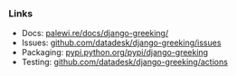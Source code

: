 ### Links

* Docs: [palewi.re/docs/django-greeking/](https://palewi.re/docs/django-greeking/)
* Issues: [github.com/datadesk/django-greeking/issues](https://github.com/datadesk/django-greeking/issues)
* Packaging: [pypi.python.org/pypi/django-greeking](https://pypi.python.org/pypi/django-greeking)
* Testing: [github.com/datadesk/django-greeking/actions](https://github.com/datadesk/django-greeking/actions)
